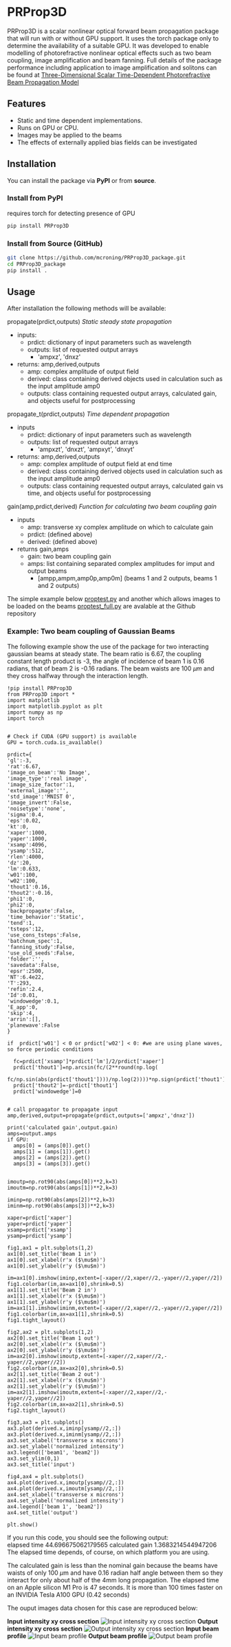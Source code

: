 # PRProp3D
PRProp3D is a scalar nonlinear optical forward beam propagation package that will run with or without GPU support. It uses the torch package only to determine the availability of a suitable GPU. It was developed to enable modelling of photorefractive nonlinear optical effects such as two beam coupling, image amplification and beam fanning. Full details of the package performance including application to image amplification and solitons can be found at [Three-Dimensional Scalar Time-Dependent Photorefractive Beam Propagation Model](https://www.mdpi.com/3156550)

## Features

- Static and time dependent implementations.
- Runs on GPU or CPU.
- Images may be applied to the beams
- The effects of externally applied bias fields can be investigated

## Installation

You can install the package via **PyPI** or from **source**.

### Install from PyPI
requires torch for detecting presence of GPU 
```bash
pip install PRProp3D
```

### Install from Source (GitHub)

```bash
git clone https://github.com/mcroning/PRProp3D_package.git
cd PRProp3D_package
pip install .
```

## Usage

After installation the following methods will be available: 

propagate(prdict,outputs)
*Static steady state propagation*
* inputs:  
  * prdict:  dictionary of input parameters such as wavelength 
  * outputs: list of requested output arrays   
    * 'ampxz', 'dnxz'  
* returns: amp,derived,outputs  
  * amp: complex amplitude of output field  
  * derived: class containing derived objects used in calculation such as the input amplitude amp0  
  * outputs: class containing requested output arrays, calculated gain,  and objects useful for postprocessing
  

propagate_t(prdict,outputs)
*Time dependent propagation*
* inputs 
  * prdict:  dictionary of input parameters such as wavelength 
  * outputs: list of requested output arrays
    * 'ampxzt', 'dnxzt', 'ampxyt', 'dnxyt'
* returns: amp,derived,outputs  
  * amp: complex amplitude of output field at end time 
  * derived: class containing derived objects used in calculation such as the input amplitude amp0  
  * outputs: class containing requested output arrays, calculated gain vs time, and objects useful for postprocessing
  
gain(amp,prdict,derived) 
*Function for calculating two beam coupling gain*
* inputs 
  * amp: transverse xy complex amplitude on which to calculate gain
  * prdict: (defined above)
  * derived: (defined above)
* returns gain,amps
  * gain: two beam coupling gain
  * amps: list containing separated complex amplitudes for imput and output beams
    * [ampp,ampm,amp0p,amp0m] (beams 1 and 2 outputs, beams 1 and 2 outputs)

The simple example below [proptest.py](https://github.com/mcroning/PRProp3D/blob/ef17a553d5ead1b3d1ca2a634381f3ec4d13d9d0/Package%20README%20usage%20examples/proptest_full.py) and another which allows images to be loaded on the beams [proptest_full.py](https://github.com/mcroning/PRProp3D/blob/ef17a553d5ead1b3d1ca2a634381f3ec4d13d9d0/Package%20README%20usage%20examples/proptest_full.py) are avalable at the Github repository


### Example: Two beam coupling of Gaussian Beams
The following example show the use of the package for two interacting gaussian beams at steady state. The beam ratio is 6.67, the coupling constant length product is -3, the angle of incidence of beam 1 is 0.16 radians, that of beam 2 is -0.16 radians. The beam waists are 100 $\mu m$ and they cross halfway through the interaction length.

    !pip install PRProp3D
    from PRProp3D import *
    import matplotlib
    import matplotlib.pyplot as plt
    import numpy as np
    import torch
    
    
    # Check if CUDA (GPU support) is available
    GPU = torch.cuda.is_available()
    
    prdict={
    'gl':-3,
    'rat':6.67,
    'image_on_beam':'No Image',
    'image_type':'real image',
    'image_size_factor':1,
    'external_image':'',
    'std_image':'MNIST 0',
    'image_invert':False,
    'noisetype':'none',
    'sigma':0.4,
    'eps':0.02,
    'kt':0,
    'xaper':1000,
    'yaper':1000,
    'xsamp':4096,
    'ysamp':512,
    'rlen':4000,
    'dz':20,
    'lm':0.633,
    'w01':100,
    'w02':100,
    'thout1':0.16,
    'thout2':-0.16,
    'phi1':0,
    'phi2':0,
    'backpropagate':False,
    'time_behavior':'Static',
    'tend':1,
    'tsteps':12,
    'use_cons_tsteps':False,
    'batchnum_spec':1,
    'fanning_study':False,
    'use_old_seeds':False,
    'folder':'',
    'savedata':False,
    'epsr':2500,
    'NT':6.4e22,
    'T':293,
    'refin':2.4,
    'Id':0.01,
    'windowedge':0.1,
    'E_app':0,
    'skip':4,
    'arrin':[],
    'planewave':False
    }
    
    if  prdict['w01'] < 0 or prdict['w02'] < 0: #we are using plane waves, so force periodic conditions
    
      fc=prdict['xsamp']*prdict['lm']/2/prdict['xaper']
      prdict['thout1']=np.arcsin(fc/(2**round(np.log(
        fc/np.sin(abs(prdict['thout1'])))/np.log(2))))*np.sign(prdict['thout1'])
      prdict['thout2']=-prdict['thout1']
      prdict['windowedge']=0
    
    
    # call propagator to propagate input
    amp,derived,output=propagate(prdict,outputs=['ampxz','dnxz'])
    
    print('calculated gain',output.gain)
    amps=output.amps
    if GPU:
      amps[0] = (amps[0]).get()
      amps[1] = (amps[1]).get() 
      amps[2] = (amps[2]).get()
      amps[3] = (amps[3]).get()
    
    
    imoutp=np.rot90(abs(amps[0])**2,k=3)
    imoutm=np.rot90(abs(amps[1])**2,k=3)
    
    iminp=np.rot90(abs(amps[2])**2,k=3)
    iminm=np.rot90(abs(amps[3])**2,k=3)
    
    xaper=prdict['xaper']
    yaper=prdict['yaper']
    xsamp=prdict['xsamp']
    ysamp=prdict['ysamp']
    
    fig1,ax1 = plt.subplots(1,2)
    ax1[0].set_title('Beam 1 in')
    ax1[0].set_xlabel(r'x ($\mu$m)')
    ax1[0].set_ylabel(r'y ($\mu$m)')
    
    im=ax1[0].imshow(iminp,extent=[-xaper//2,xaper//2,-yaper//2,yaper//2])
    fig1.colorbar(im,ax=ax1[0],shrink=0.5)
    ax1[1].set_title('Beam 2 in')
    ax1[1].set_xlabel(r'x ($\mu$m)')
    ax1[1].set_ylabel(r'y ($\mu$m)')
    im=ax1[1].imshow(iminm,extent=[-xaper//2,xaper//2,-yaper//2,yaper//2])
    fig1.colorbar(im,ax=ax1[1],shrink=0.5)
    fig1.tight_layout()
    
    fig2,ax2 = plt.subplots(1,2)
    ax2[0].set_title('Beam 1 out')
    ax2[0].set_xlabel(r'x ($\mu$m)')
    ax2[0].set_ylabel(r'y ($\mu$m)')
    im=ax2[0].imshow(imoutp,extent=[-xaper//2,xaper//2,-yaper//2,yaper//2])
    fig2.colorbar(im,ax=ax2[0],shrink=0.5)
    ax2[1].set_title('Beam 2 out')
    ax2[1].set_xlabel(r'x ($\mu$m)')
    ax2[1].set_ylabel(r'y ($\mu$m)')
    im=ax2[1].imshow(imoutm,extent=[-xaper//2,xaper//2,-yaper//2,yaper//2])
    fig2.colorbar(im,ax=ax2[1],shrink=0.5)
    fig2.tight_layout()
    
    fig3,ax3 = plt.subplots()
    ax3.plot(derived.x,iminp[ysamp//2,:])
    ax3.plot(derived.x,iminm[ysamp//2,:])
    ax3.set_xlabel('transverse x microns')
    ax3.set_ylabel('normalized intensity')
    ax3.legend(['beam1', 'beam2'])
    ax3.set_ylim(0,1)
    ax3.set_title('input')
    
    fig4,ax4 = plt.subplots()
    ax4.plot(derived.x,imoutp[ysamp//2,:])
    ax4.plot(derived.x,imoutm[ysamp//2,:])
    ax4.set_xlabel('transverse x microns')
    ax4.set_ylabel('normalized intensity')
    ax4.legend(['beam 1', 'beam2'])
    ax4.set_title('output')
    
    plt.show()

If you run this code, you should see the following output:\
elapsed time  44.696675062179565 
calculated gain 1.3683214544947206
The elapsed time depends, of course, on which platform you are using.

The calculated gain is less than the nominal gain because the beams have waists of only 100 $\mu$m and have 0.16 radian half angle between them so they interact for only about half of the 4mm long propagation. The elapsed time on an Apple silicon M1 Pro is 47 seconds.  It is more than 100 times faster on an INVIDIA Tesla A100 GPU (0.42 seconds)

The ouput images data chosen for this case are reproduced below: 

**Input intensity xy cross section** 
![Input intensity xy cross section](https://github.com/mcroning/PRProp3D/blob/main/Package%20README%20usage%20examples/Figure_1.png?raw=true)
**Output intensity xy cross section**
![Output intensity xy cross section](https://github.com/mcroning/PRProp3D/blob/main/Package%20README%20usage%20examples/Figure_2.png?raw=true)
**Input beam profile**
![Input beam profile](https://github.com/mcroning/PRProp3D/blob/main/Package%20README%20usage%20examples/Figure_3.png?raw=true)
**Output beam profile**
![Output beam profile](https://github.com/mcroning/PRProp3D/blob/main/Package%20README%20usage%20examples/Figure_4.png?raw=true)


